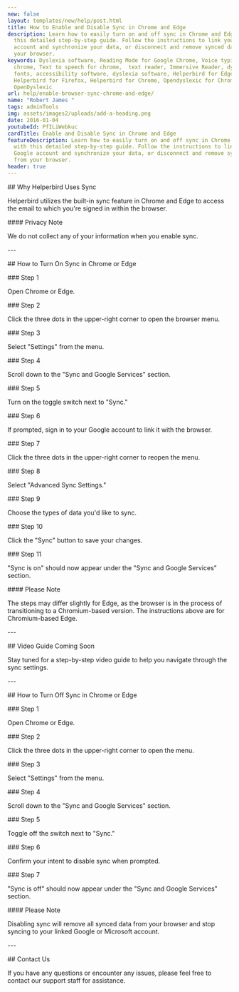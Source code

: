 ```yaml
---
new: false
layout: templates/new/help/post.html
title: How to Enable and Disable Sync in Chrome and Edge
description: Learn how to easily turn on and off sync in Chrome and Edge with
  this detailed step-by-step guide. Follow the instructions to link your Google
  account and synchronize your data, or disconnect and remove synced data from
  your browser.
keywords: Dyslexia software, Reading Mode for Google Chrome, Voice typing for
  chrome, Text to speech for chrome,  text reader, Immersive Reader, dyslexia
  fonts, accessibility software, dyslexia software, Helperbird for Edge,
  Helperbird for Firefox, Helperbird for Chrome, Opendyslexic for Chrome,
  OpenDyslexic
url: help/enable-browser-sync-chrome-and-edge/
name: "Robert James "
tags: adminTools
img: assets/images2/uploads/add-a-heading.png
date: 2016-01-04
youtubeId: PfILiWebkuc
cardTitle: Enable and Disable Sync in Chrome and Edge
featureDescription: Learn how to easily turn on and off sync in Chrome and Edge
  with this detailed step-by-step guide. Follow the instructions to link your
  Google account and synchronize your data, or disconnect and remove synced data
  from your browser.
header: true
---
```

\## Why Helperbird Uses Sync



Helperbird utilizes the built-in sync feature in Chrome and Edge to access the email to which you're signed in within the browser.



\#### Privacy Note

We do not collect any of your information when you enable sync.



\---



\## How to Turn On Sync in Chrome or Edge



\### Step 1

Open Chrome or Edge.



\### Step 2

Click the three dots in the upper-right corner to open the browser menu.



\### Step 3

Select "Settings" from the menu.



\### Step 4

Scroll down to the "Sync and Google Services" section.



\### Step 5

Turn on the toggle switch next to "Sync."



\### Step 6

If prompted, sign in to your Google account to link it with the browser.



\### Step 7

Click the three dots in the upper-right corner to reopen the menu.



\### Step 8

Select "Advanced Sync Settings."



\### Step 9

Choose the types of data you'd like to sync.



\### Step 10

Click the "Sync" button to save your changes.



\### Step 11

"Sync is on" should now appear under the "Sync and Google Services" section.



\#### Please Note

The steps may differ slightly for Edge, as the browser is in the process of transitioning to a Chromium-based version. The instructions above are for Chromium-based Edge.



\---



\## Video Guide Coming Soon



Stay tuned for a step-by-step video guide to help you navigate through the sync settings.



\---



\## How to Turn Off Sync in Chrome or Edge



\### Step 1

Open Chrome or Edge.



\### Step 2

Click the three dots in the upper-right corner to open the menu.



\### Step 3

Select "Settings" from the menu.



\### Step 4

Scroll down to the "Sync and Google Services" section.



\### Step 5

Toggle off the switch next to "Sync."



\### Step 6

Confirm your intent to disable sync when prompted.



\### Step 7

"Sync is off" should now appear under the "Sync and Google Services" section.



\#### Please Note

Disabling sync will remove all synced data from your browser and stop syncing to your linked Google or Microsoft account.



\---



\## Contact Us



If you have any questions or encounter any issues, please feel free to contact our support staff for assistance.